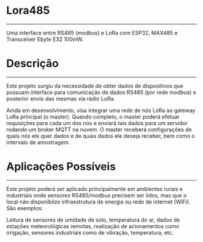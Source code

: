 # Lora485
----------------------------
Uma interface entre RS485 (modbus) e LoRa com ESP32, MAX485 e Transceiver Ebyte E32 100mW.



# Descrição
----------------------------
Este projeto surgiu da necessidade de obter dados de dispositivos que possuam interface para comunicação de dados RS485 (por rede modbus) e posterior envio
das mesmas via rádio LoRa.

Ainda em desenvolvimento, visa integrar uma rede de nós LoRa ao gateway LoRa principal (o master). Quando completo, o master poderá efetuar requisições para cada um dos nós e enviará tais dados para um servidor rodando um broker MQTT na nuvem. O master receberá configurações de quais nós ele quer dados e de quais dados ele deseja receber, bem como o intervalo de amostragem. 

# Aplicações Possíveis
---------------------------
Este projeto poderá ser aplicado principalmente em ambientes rurais e industriais onde sensores RS485/modbus precisem ser lidos, mas que o local não disponibilze infraestrutura de energia ou rede de internet (WiFi). São exemplos: 

Leitura de sensores de umidade de solo, temperatura do ar, dados de estações meteorológicas remotas, realização de acionamentos como irrigação, sensores industriais como de vibração, temperatura, etc. 




